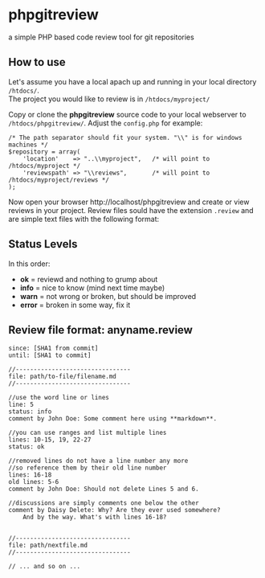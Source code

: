 phpgitreview
============

a simple PHP based code review tool for git repositories

How to use
-----------

Let's assume you have a local apach up and running in your local directory `/htdocs/`.  
The project you would like to review is in `/htdocs/myproject/`

Copy or clone the **phpgitreview** source code to your local webserver to `/htdocs/phpgitreview/`.
Adjust the `config.php` for example:

    /* The path separator should fit your system. "\\" is for windows machines */
    $repository = array(
	    'location'    => "..\\myproject",   /* will point to /htdocs/myproject */
	    'reviewspath' => "\\reviews",       /* will point to /htdocs/myproject/reviews */
    );

Now open your browser http://localhost/phpgitreview and create or view reviews in your project.
Review files sould have the extension `.review` and are simple text files with the following format:


Status Levels
---------------

In this order:

* **ok** = reviewd and nothing to grump about
* **info** = nice to know (mind next time maybe)
* **warn** = not wrong or broken, but should be improved
* **error** = broken in some way, fix it



Review file format: anyname.review
---------------

    since: [SHA1 from commit]
    until: [SHA1 to commit]
    
    //--------------------------------
    file: path/to-file/filename.md
    //--------------------------------
    
    //use the word line or lines
    line: 5
    status: info
    comment by John Doe: Some comment here using **markdown**.
    
    //you can use ranges and list multiple lines
    lines: 10-15, 19, 22-27
    status: ok
    
    //removed lines do not have a line number any more
    //so reference them by their old line number
    lines: 16-18
    old lines: 5-6
    comment by John Doe: Should not delete Lines 5 and 6.
    
    //discussions are simply comments one below the other
    comment by Daisy Delete: Why? Are they ever used somewhere?  
		And by the way. What's with lines 16-18?
	
	
    //--------------------------------
	file: path/nextfile.md
    //--------------------------------
	
	// ... and so on ...
    